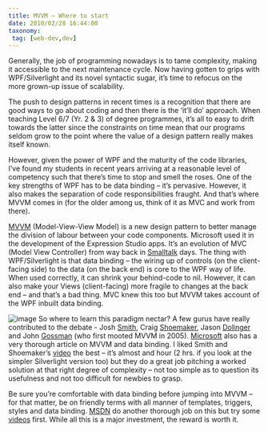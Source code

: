 ```yaml
---
title: MVVM – Where to start
date: 2010/02/28 16:44:00
taxonomy: 
 tag: [web-dev,dev]
---
```


Generally, the job of programming nowadays is to tame complexity, making it accessible to the next maintenance cycle. Now having gotten to grips with WPF/Silverlight and its novel syntactic sugar, it’s time to refocus on the more grown-up issue of scalability.

The push to design patterns in recent times is a recognition that there are good ways to go about coding and then there is the ‘it’ll do’ approach. When teaching Level 6/7 (Yr. 2 & 3) of degree programmes, it’s all to easy to drift towards the latter since the constraints on time mean that our programs seldom grow to the point where the value of a design pattern really makes itself known.

However, given the power of WPF and the maturity of the code libraries, I’ve found my students in recent years arriving at a reasonable level of competency such that there’s time to stop and smell the roses. One of the key strengths of WPF has to be data binding – it’s pervasive. However, it also makes the separation of code responsibilities fraught. And that’s where MVVM comes in (for the older among us, think of it as MVC and work from there).

[MVVM](http://msdn.microsoft.com/en-us/magazine/dd419663.aspx) (Model-View-View Model) is a new design pattern to better manage the division of labour between your code components. Microsoft used it in the development of the Expression Studio apps. It’s an evolution of MVC (Model View Controller) from way back in [Smalltalk](http://st-www.cs.illinois.edu/users/smarch/st-docs/mvc.html) days. The thing with WPF/Silverlight is that data binding – the wiring up of controls (on the client-facing side) to the data (on the back end) is core to the WPF way of life. When used correctly, it can shrink your behind-code to nil. However, it can also make your Views (client-facing) more fragile to changes at the back end – and that’s a bad thing. MVC knew this too but MVVM takes account of the WPF inbuilt data binding.

![image](http://lh4.ggpht.com/_-8eBgLSYyzA/S4qdipr7jsI/AAAAAAABBfA/CzF0HfSigKA/image%5B4%5D.png?imgmax=800) So where to learn this paradigm nectar? A few gurus have really contributed to the debate - Josh [Smith](http://joshsmithonwpf.wordpress.com/), Craig [Shoemaker](http://weblogs.asp.net/craigshoemaker/archive/2009/02/26/hands-on-model-view-viewmodel-mvvm-for-silverlight-and-wpf.aspx), Jason [Dolinger](http://blog.lab49.com/archives/2650) and John [Gossman](http://weblogs.asp.net/craigshoemaker/archive/2008/05/22/john-gossman-architects-wpf.aspx) (who first mooted MVVM in 2005). [Microsoft](http://msdn.microsoft.com/en-us/magazine/dd419663.aspx) also has a very thorough article on MVVM and data binding. I liked Smith and Shoemaker’s [video](http://community.infragistics.com/pixel8/media/p/91950.aspx) the best – it’s almost and hour (2 hrs. if you look at the simpler Silverlight version too) but they do a great job pitching a worked solution at that right degree of complexity – not too simple as to question its usefulness and not too difficult for newbies to grasp.

Be sure you’re comfortable with data binding before jumping into MVVM – for that matter, be on friendly terms with all manner of templates, triggers, styles and data binding. [MSDN](http://msdn.microsoft.com/en-us/library/ms752347.aspx) do another thorough job on this but try some [videos](http://windowsclient.net/learn/videos_wpf.aspx) first. While all this is a major investment, the reward is worth it.


